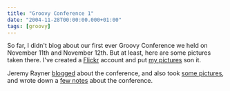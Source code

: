 ```yaml
---
title: "Groovy Conference 1"
date: "2004-11-28T00:00:00.000+01:00"
tags: [groovy]
---
```


So far, I didn't blog about our first ever Groovy Conference we held on November 11th and November 12th. But at least, here are some pictures taken there. I've created a [Flickr](http://www.flickr.com/) account and put [my pictures](http://www.flickr.com/photos/72768689@N00/tags/groovy/) son it.

Jeremy Rayner [blogged](http://web1.2020media.com/j/jez/javanicuscom/blog2/items/165-index.html) about the conference, and also took [some pictures](http://www.flickr.com/photos/jez/tags/groovy/), and wrote down a [few notes](http://javanicus.com/blog2/items/166-index.html) about the conference.